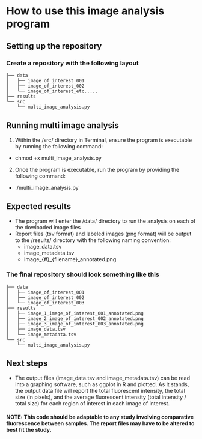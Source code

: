 
# How to use this image analysis program #

## Setting up the repository ##

### Create a repository with the following layout ###

    ├── data
    │   ├── image_of_interest_001
    │   ├── image_of_interest_002
    │   └── image_of_interest_etc.....
    ├── results
    └── src
        └── multi_image_analysis.py

## Running multi image analysis ##

1. Within the /src/ directory in Terminal, ensure the program is executable by running the following command:
  - chmod +x multi_image_analysis.py
2. Once the program is executable, run the program by providing the following command:
  - ./multi_image_analysis.py

## Expected results ##

- The program will enter the /data/ directory to run the analysis on each of the dowloaded image files
- Report files (tsv format) and labeled images (png format) will be output to the /results/ directory with the following naming convention:
  - image_data.tsv
  - image_metadata.tsv
  - image_{#}_{filename}_annotated.png


### The final repository should look something like this ###

    ├── data
    │   ├── image_of_interest_001
    │   ├── image_of_interest_002
    │   └── image_of_interest_003
    ├── results
    │   ├── image_1_image_of_interest_001_annotated.png
    │   ├── image_2_image_of_interest_002_annotated.png
    │   ├── image_3_image_of_interest_003_annotated.png
    │   ├── image_data.tsv
    │   └── image_metadata.tsv
    └── src
        └── multi_image_analysis.py

 
## Next steps ##

- The output files (image_data.tsv and image_metadata.tsv) can be read into a graphing software, such as ggplot in R and plotted. As it stands, the output data file will report the total fluorescent intensity, the total size (in pixels), and the average fluorescent intensity (total intensity / total size) for each region of interest in each image of interest.




#### NOTE: This code should be adaptable to any study involving comparative fluorescence between samples. The report files may have to be altered to best fit the study. ####